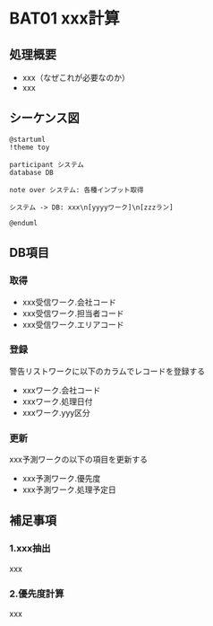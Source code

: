 # BAT01 xxx計算

## 処理概要

- xxx（なぜこれが必要なのか）
- xxx

## シーケンス図

```plantuml
@startuml
!theme toy

participant システム
database DB

note over システム: 各種インプット取得

システム -> DB: xxx\n[yyyyワーク]\n[zzzラン]

@enduml
```

## DB項目

### 取得

- xxx受信ワーク.会社コード
- xxx受信ワーク.担当者コード
- xxx受信ワーク.エリアコード

### 登録

警告リストワークに以下のカラムでレコードを登録する

- xxxワーク.会社コード
- xxxワーク.処理日付
- xxxワーク.yyy区分

### 更新

xxx予測ワークの以下の項目を更新する

- xxx予測ワーク.優先度
- xxx予測ワーク.処理予定日

## 補足事項

### 1.xxx抽出

xxx

### 2.優先度計算

xxx
